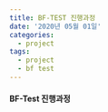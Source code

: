 ```yaml
---
title: BF-TEST 진행과정
date: '2020년 05월 01일'
categories:
  - project
tags:
  - project
  - bf test
---
```


#### BF-Test 진행과정
